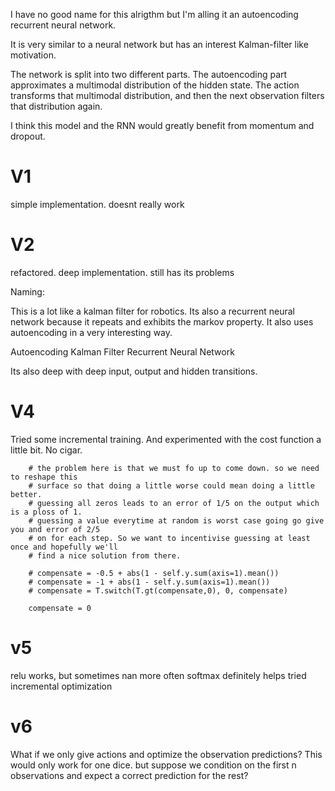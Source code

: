 I have no good name for this alrigthm but I'm alling it an autoencoding recurrent neural network.

It is very similar to a neural network but has an interest Kalman-filter like motivation.

The network is split into two different parts. The autoencoding part approximates a multimodal distribution
of the hidden state. The action transforms that multimodal distribution, and then the next observation
filters that distribution again.



I think this model and the RNN would greatly benefit from momentum and dropout.


# V1

simple implementation. doesnt really work

# V2

refactored. deep implementation. still has its problems


Naming:

This is a lot like a kalman filter for robotics. Its also a recurrent neural network because it repeats and exhibits the markov property. It also uses autoencoding in a very interesting way.

Autoencoding Kalman Filter Recurrent Neural Network

Its also deep with deep input, output and hidden transitions.


# V4

Tried some incremental training. And experimented with the cost function a little bit. No cigar.

        # the problem here is that we must fo up to come down. so we need to reshape this 
        # surface so that doing a little worse could mean doing a little better.
        # guessing all zeros leads to an error of 1/5 on the output which is a ploss of 1.
        # guessing a value everytime at random is worst case going go give you and error of 2/5
        # on for each step. So we want to incentivise guessing at least once and hopefully we'll
        # find a nice solution from there.
        
        # compensate = -0.5 + abs(1 - self.y.sum(axis=1).mean())
        # compensate = -1 + abs(1 - self.y.sum(axis=1).mean())
        # compensate = T.switch(T.gt(compensate,0), 0, compensate)

        compensate = 0

# v5

relu works, but sometimes nan more often
softmax definitely helps
tried incremental optimization

# v6

What if we only give actions and optimize the observation predictions?
This would only work for one dice. but suppose we condition on the first n observations and expect a correct prediction for the rest?